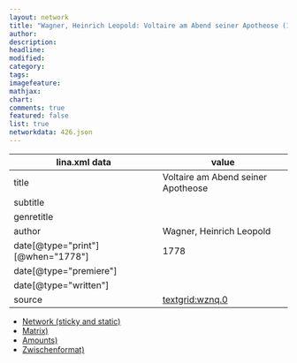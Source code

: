 ```yaml
---
layout: network
title: "Wagner, Heinrich Leopold: Voltaire am Abend seiner Apotheose (1778)"
author:
description:
headline:
modified:
category:
tags:
imagefeature: 
mathjax: 
chart: 
comments: true
featured: false
list: true
networkdata: 426.json
---
```

lina.xml data  | value
------------- | -------------
title|Voltaire am Abend seiner Apotheose
subtitle|
genretitle|
author|Wagner, Heinrich Leopold
date[@type="print"][@when="1778"]|1778
date[@type="premiere"]|
date[@type="written"]|
source|[textgrid:wznq.0](https://textgridlab.org/1.0/tgcrud-public/rest/textgrid:wznq.0/data)



* [Network (sticky and static)](/linas/network426)
* [Matrix)](/linas/matrix426)
* [Amounts)](/linas/amount426)
* [Zwischenformat)](/linas/lina426 )
